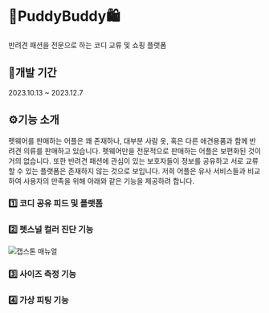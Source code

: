 # 🐶PuddyBuddy🛍️

반려견 패션을 전문으로 하는 코디 교류 및 쇼핑 플랫폼

## 📅개발 기간
2023.10.13 ~ 2023.12.7

## ⚙️기능 소개
펫웨어를 판매하는 어플은 꽤 존재하나, 대부분 사람 옷, 혹은 다른 애견용품과 함께 반려견 의류를 판매하고 있습니다. 펫웨어만을 전문적으로 판매하는 어플은 보편화된 것이 거의 없습니다. 또한 반려견 패션에 관심이 있는 보호자들이 정보를 공유하고 서로 교류할 수 있는 플랫폼은 존재하지 않는 것으로 보입니다. 저희 어플은 유사 서비스들과 비교하여 사용자의 만족을 위해 아래와 같은 기능을 제공하려 합니다.

### 1️⃣ 코디 공유 피드 및 플랫폼

### 2️⃣ 펫스널 컬러 진단 기능
![캡스톤 매뉴얼](https://github.com/puddybuddy2023/puddyBuddy_fe/assets/110683103/f56c9bde-b1f5-4616-a81c-5886e4717f8d)

### 3️⃣ 사이즈 측정 기능
### 4️⃣ 가상 피팅 기능

